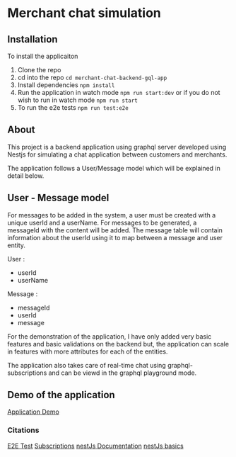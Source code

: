 # Merchant chat simulation

## Installation

To install the applicaiton

1. Clone the repo 
2. cd into the repo `cd merchant-chat-backend-gql-app`
3. Install dependencies `npm install`
4. Run the application in watch mode `npm run start:dev` or if you do not wish to run in watch mode `npm run start`
5. To run the e2e tests `npm run test:e2e`


## About

This project is a backend application using graphql server developed using Nestjs for simulating a chat application between customers and merchants.

The application follows a User/Message model which will be explained in detail below.

## User - Message model

For messages to be added in the system, a user must be created with a unique userId and a userName. 
For messages to be generated, a messageId with the content will be added. The message table will contain information about the userId using it to map between a message and user entity.

User : 
  - userId
  - userName

Message :
  - messageId
  - userId
  - message

For the demonstration of the application, I have only added very basic features and basic validations on the backend but, the application can scale in features with more attributes for each of the entities.

The application also takes care of real-time chat using graphql-subscriptions and can be viewd in the graphql playground mode.


## Demo of the application 
[Application Demo](https://www.youtube.com)


### Citations

[E2E Test](https://www.youtube.com/watch?v=LaJi0Gv6T3Q)
[Subscriptions](https://youtu.be/7-eEAJkzYgw?si=QscuXNJyMM67ZDaj)
[nestJs Documentation](https://docs.nestjs.com/)
[nestJs basics](https://youtu.be/iADUPukJlgY?si=435AAUDgxJR9J5Ap)